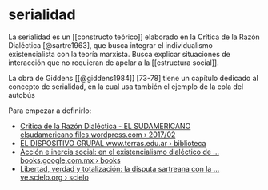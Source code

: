 # serialidad
La serialidad es un [[constructo teórico]] elaborado en la Crítica de la Razón Dialéctica [@sartre1963], que busca integrar el individualismo existencialista con la teoría marxista. Busca explicar situaciones de interacción que no requieran de apelar a la [[estructura social]].

La obra de Giddens [[@giddens1984]] [73-78] tiene un capítulo dedicado al concepto de serialidad, en la cual usa también el ejemplo de la cola del autobús


Para empezar a definirlo:

- [Critica de la Razón Dialéctica - EL SUDAMERICANO elsudamericano.files.wordpress.com › 2017/02](https://elsudamericano.files.wordpress.com/2017/02/93-sartre-coleccic3b3n.pdf)
- [EL DISPOSITIVO GRUPAL www.terras.edu.ar › biblioteca](http://www.terras.edu.ar/biblioteca/30/30DEL-CUETO-Ana-Maria-FERNANDEZ-Ana-Maria-El-dispositivo-grupal.pdf)
- [Acción e inercia social: en el existencialismo dialéctico de ... books.google.com.mx › books](https://books.google.com.mx/books?id=5rlEJUHWlEwC&pg=PA191&lpg=PA191&dq=serialidad+sartre&source=bl&ots=OA1ooHhtsV&sig=ACfU3U38KkbaVX2DyMAif3ARR_ftcFGo2Q&hl=es-419&sa=X&ved=2ahUKEwin9p21uufsAhVxvlkKHWZiC204ChDoATAEegQIDBAC)
- [Libertad, verdad y totalización: la disputa sartreana con la ... ve.scielo.org › scielo](http://ve.scielo.org/scielo.php?script=sci_arttext&pid=S0798-43242014000200003)